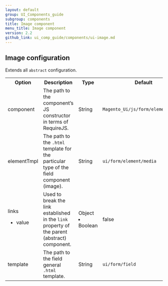 ```yaml
---
layout: default
group: UI_Components_guide
subgroup: components
title: Image component
menu_title: Image component
version: 2.2
github_link: ui_comp_guide/components/ui-image.md
---
```


## Image configuration

Extends all `abstract` configuration.

<table>
  <tr>
    <th>Option </th>
    <th>Description</th>
    <th>Type</th>
    <th>Default</th>
  </tr>
  <tr>
    <td>component</td>
    <td>The path to the component’s JS constructor in terms of RequireJS.</td>
    <td>String</td>
    <td><code>Magento_Ui/js/form/element/media</code></td>
  </tr>
  <tr>
    <td>elementTmpl</td>
    <td>The path to the <code>.html</code> template for the particular type of the field component (image).</td>
    <td>String</td>
    <td><code>ui/form/element/media</code></td>
  </tr>
  <tr>
    <td>links <ul><li>value</li></ul></td>
    <td>Used to break the link established in the <code>link</code> property of the parent (abstract) component.</td>
    <td>Object
<li>Boolean</li></td>
    <td>false</td>
  </tr>
  <tr>
    <td>template</td>
    <td>The path to the field general <code>.html</code> template.</td>
    <td>String</td>
    <td><code>ui/form/field</code></td>
  </tr>
</table>
